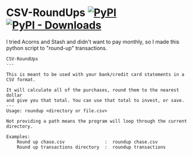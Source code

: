 # CSV-RoundUps [![PyPI](https://img.shields.io/pypi/v/roundup-csv.svg)](https://pypi.org/project/roundup-csv/) [![PyPI - Downloads](https://img.shields.io/pypi/dm/roundup-csv.svg)](https://pypi.org/project/roundup-csv/)
I tried Acorns and Stash and didn't want to pay monthly, so I made this python script to "round-up" transactions.

```
CSV-RoundUps
---

This is meant to be used with your bank/credit card statements in a CSV format.

It will calculate all of the purchases, round them to the nearest dollar
and give you that total. You can use that total to invest, or save.
---
Usage: roundup <directory or file.csv>

Not providing a path means the program will loop through the current directory.

Examples:
    Round up chase.csv               :  roundup chase.csv
    Round up transactions directory  :  roundup transactions
```